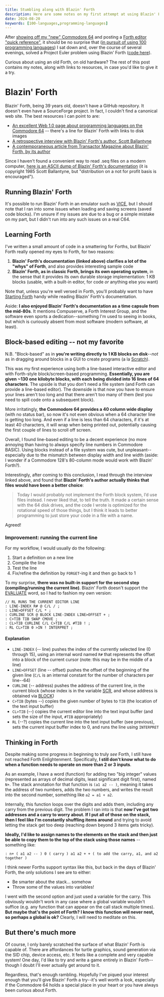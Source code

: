 ```yaml
---
title: Stumbling along with Blazin' Forth
description: Here are some notes on my first attempt at using Blazin' Forth on a Commodore 64.
date: 2024-08-20
keywords: [100-languages,programming-languages]
---
```

After [showing off my "new" Commodore 64](40-year-old-dev-environment.md) and posting a [Forth editor "quick reference"](forth-line-editor.md), it should be no surprise that ([in pursuit of using 100 programming languages](../programming-languages/100-languages.md)) I sat down and, over the course of several evenings, solved a Project Euler problem using Blazin' Forth ([code here](https://github.com/jaredkrinke/100-languages/blob/main/src/p55.forth)).

Curious about using an old Forth, on old hardware? The rest of this post contains my notes, along with links to resources, in case you'd like to give it a try.

# Blazin' Forth
Blazin' Forth, being 39 years old, doesn't have a GitHub repository. It doesn't even have a SourceForge project. In fact, I couldn't find a canonical web site. The best resources I can point to are:

* [An excellent Web 1.0 page about programming languages on the Commodore 64](https://www.lyonlabs.org/commodore/onrequest/collections.html) -- there's a line for Blazin' Forth with links to disk images
* [A retrospective interview with Blazin' Forth's author, Scott Ballantyne](https://jimlawless.net/blog/posts/blazin/)
* [A contemporaneous article from Transactor Magazine about Blazin' Forth, by its author](https://archive.org/details/transactor-magazines-v7-i05/page/n59/mode/2up)

Since I haven't found a convenient way to read .seq files on a modern computer, [here is an ASCII dump of Blazin' Forth's documentation](https://gist.github.com/jaredkrinke/d8a801274a9a66bb06a0e2c8778624ca) (it is copyright 1985 Scott Ballantyne, but "distribution on a not for profit basis is encouraged").

## Running Blazin' Forth
It's possible to run Blazin' Forth in an emulator such as [VICE](https://vice-emu.sourceforge.io/), but I should note that I ran into some issues when loading and saving screens (saved code blocks). I'm unsure if my issues are due to a bug or a simple mistake on my part, but I didn't run into any such issues on a real C64.

## Learning Forth
I've written a small amount of code in a smattering for Forths, but Blazin' Forth really opened my eyes to Forth, for two reasons:

1. **Blazin' Forth's documentation (linked above) clarifies a lot of the "whys" of Forth**, and also provides interesting sample code
2. **Blazin' Forth, as in classic Forth, brings its own operating system**, in the sense that it provides its own durable storage implementation: 1 KB blocks (usable, with a built-in editor, for code *or* anything else you want)

Note that, unless you're well versed in Forth, you'll probably want to have [Starting Forth](https://www.forth.com/starting-forth/) handy while reading Blazin' Forth's documentation.

Aside: **I also enjoyed Blazin' Forth's documentation as a time capsule from the mid-80s**. It mentions Compuserve, a Forth Interest Group, and the software even sports a dedication--something I'm used to seeing in books, but which is curiously absent from most software (modern software, at least).

## Block-based editing -- not my favorite
N.B. "Block-based" as in **you're writing directly to 1 KB blocks on disk**--*not* as in dragging around blocks in a GUI to create programs (a la [Scratch](https://scratch.mit.edu/)).

This was my first experience using both a line-based interactive editor and with Forth-style block/screen-based programming. **Essentially, you are given ~130 one kilobyte blocks, with each being divided into 16 lines of 64 characters**. The upside is that you don't need a file system (and Forth can provide a line-based editor). The downside is that now you have to ensure your lines aren't too long and that there aren't too many of them (lest you need to spill code onto a subsequent block).

More irritatingly, **the Commodore 64 provides a 40 column wide display** (with no status bar), so now it's not even obvious when a 64 character line is getting too long. And even if a line is less than 64 characters, if it's at least 40 characters, it will wrap when being printed out, potentially causing the first couple of lines to scroll off screen.

Overall, I found line-based editing to be a decent experience (no more annoying than having to always specify line numbers in Commodore BASIC). Using blocks instead of a file system was cute, but unpleasant--especially due to the mismatch between display width and line width (aside: I wonder if a Commodore 128's 80-column mode would work with Blazin' Forth?).

Interestingly, after coming to this conclusion, I read through the interview linked above, and found that **Blazin' Forth's author actually thinks that files would have been a better choice**:

> Today I would probably not implement the Forth block system, I’d use files instead. I never liked that, to tell the truth. It made a certain sense with the 64 disk drives, and the code I wrote is optimized for the rotational speed of those things, but I think it leads to better programming to just store your code in a file with a name.

Agreed!

### Improvement: running the current line
For my workflow, I would usually do the following:

1. Start a definition on a new line
1. Compile the line
1. Test the line
1. Fix/refine the definition by `FORGET`-ing it and then go back to 1

To my surprise, **there was no built-in support for the second step (compiling/running the current line)**. Blazin' Forth doesn't support the [EVALUATE](https://forth-standard.org/standard/core/EVALUATE) word, so I had to fashion my own version:

```forth
// RL RUNS THE CURRENT EDITOR LINE
: LINE-INDEX R# @ C/L / ;
: LINE>OFFSET C/L * ;
: CURLINE SCR @ BLOCK LINE-INDEX LINE>OFFSET + ;
: C>TIB TIB SWAP CMOVE ;
: CL>TIB CURLINE C/L C>TIB C/L #TIB ! ;
: RL CL>TIB 0 >IN ! INTERPRET ;
```

#### Explanation

* `LINE-INDEX` (-- line) pushes the index of the currently selected line (0 through 15), using an internal word named `R#` that represents the offset into a block of the current cursor (note: this may be in the middle of a line)
* `LINE>OFFSET` (line -- offset) pushes the offset of the beginning of the given line (`C/L` is an internal constant for the number of characters per line--64)
* `CURLINE` (-- address) pushes the address of the current line, in the current block (whose index is in the variable [SCR](https://forth-standard.org/standard/block/SCR), and whose address is obtained via [BLOCK](https://forth-standard.org/standard/block/BLOCK))
* `C>TIB` (bytes --) copies the given number of bytes to `TIB` (the location of the text input buffer)
* `CL>TIB` (--) copies the current editor line into the text input buffer (and sets the size of the input, `#TIB` appropriately)
* `RL` (--?) copies the current line into the text input buffer (see previous), sets the current input buffer index to 0, and runs the line using `INTERPRET`

## Thinking in Forth
Despite making some progress in beginning to truly *see* Forth, I still have not reached Forth Enlightenment. Specifically, **I still don't know what to do when a function needs to operate on more than 2 or 3 inputs**.

As an example, I have a word (function) for adding two "big integer" values (represented as arrays of decimal digits, least significant digit first), named `N+`. The stack annotation for that function is `(a1 a2 -- )`, meaning it takes the address of two numbers, adds the two numbers, and writes the result into the second number, something like `a2 = a1 + a2`.

Internally, this function loops over the digits and adds them, including any carry from the previous digit. The problem I ran into is that **now I've got two addresses and a carry to worry about. If I put all of those on the stack, then I feel like I'm constantly shuffling items around** and trying to avoid letting the stack get too deep (reaching down beyond 3 items gets tricky).

**Ideally, I'd like to assign names to the elements on the stack and then just be able to copy them to the top of the stack using those names** -- something like:

```forth
: n+ ( a1 a2 -- ) 0 ( carry ) a1 a2 + + ( to add the carry, a1, and a2 together )
```

I think newer Forths support syntax like this, but back in the days of Blazin' Forth, the only solutions I see are to either:

* Be smarter about the stack... somehow
* Throw some of the values into variables!

I went with the second option and just used a variable for the carry. This obviously wouldn't work in any case where a global variable wouldn't suffice (e.g. any function that can appear on the call stack multiple times). **But maybe that's the point of Forth? I know this function will never nest, so perhaps a global is ok?** Clearly, I will need to meditate on this.

## But there's much more
Of course, I only barely scratched the surface of what Blazin' Forth is capable of. There are affordances for turtle graphics, sound generation via the SID chip, device access, etc. It feels like a complete and very capable system! One day, I'd like to try and write a game entirely in Blazin' Forth--though I doubt I'll ever actually get around to it.

Regardless, that's enough rambling. Hopefully I've piqued your interest enough that you'll give Blazin' Forth a try--it's well worth a look, especially if the Commodore 64 holds a special place in your heart or you have always been curious about Forth.
